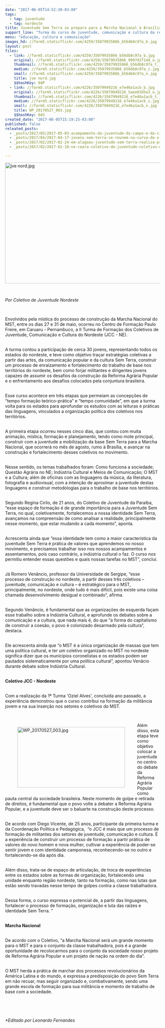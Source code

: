 ```yaml
---
date: "2017-06-05T14:52:30-03:00"
tags:
  - tag: juventude
  - tag: nordeste
title: Juventude Sem Terra se prepara para a Marcha Nacional à Brasília
support_line: "Turma do curso de juventude, comunicação e cultura da região nordeste, começa processo de mobilização de jovens para atividade marcada para o mês de agosto. "
menu: "educação, cultura e comunicação"
images_hd: //farm5.staticflickr.com/4259/35079935866_b56db8c97a_b.jpg
layout: post
files:
  - link: //farm5.staticflickr.com/4259/35079935866_b56db8c97a_b.jpg
    original: //farm5.staticflickr.com/4259/35079935866_9997d2f14d_o.jpg
    thumbnail: //farm5.staticflickr.com/4259/35079935866_b56db8c97a_t.jpg
    medium: //farm5.staticflickr.com/4259/35079935866_b56db8c97a_z.jpg
    small: //farm5.staticflickr.com/4259/35079935866_b56db8c97a_n.jpg
    title: jve nord.jpg
    $$hashKey: 04P
  - link: //farm5.staticflickr.com/4226/35079949216_e7e46a1acb_b.jpg
    original: //farm5.staticflickr.com/4226/35079949216_5aee03d5e3_o.jpg
    thumbnail: //farm5.staticflickr.com/4226/35079949216_e7e46a1acb_t.jpg
    medium: //farm5.staticflickr.com/4226/35079949216_e7e46a1acb_z.jpg
    small: //farm5.staticflickr.com/4226/35079949216_e7e46a1acb_n.jpg
    title: WP_20170527_003.jpg
    $$hashKey: 04S
created_date: "2017-06-05T15:19:25-03:00"
published: false
releated_posts:
  - _posts/2017/05/2017-05-03-acampamento-da-juventude-do-campo-e-da-cidade-acontece-em-belem.md
  - _posts/2017/04/2017-04-17-jovens-sem-terra-se-reunem-na-curva-do-s-para-homenagear-as-vitimas-de-carajas.md
  - _posts/2017/02/2017-02-24-em-alagoas-juventude-sem-terra-realiza-preparacao-para-mutirao-de-trabalho-de-base.md
  - _posts/2017/02/2017-02-10-no-ceara-coletivo-de-juventude-coletivo-de-juventude-debate-acoes-para-2017.md

---
```

<p><img alt="jve nord.jpg" height="393" src="//farm5.staticflickr.com/4259/35079935866_b56db8c97a_b.jpg" width="700" /></p>

<p>&nbsp;</p>

<p><em>Por Coletivo de Juventude Nordeste</em></p>

<p>&nbsp;</p>

<p>Envolvidos pela m&iacute;stica do processo de constru&ccedil;&atilde;o da Marcha Nacional do MST, entre os dias 27 e 31 de maio, ocorreu no Centro de Forma&ccedil;&atilde;o Paulo Freire, em Caruaru - Pernambuco, a II Turma de Forma&ccedil;&atilde;o dos Coletivos de Juventude, Comunica&ccedil;&atilde;o e Cultura do Nordeste (JCC - NE).</p>

<p><br />
A turma contou a participa&ccedil;&atilde;o de cerca 30 jovens, representando todos os estados do nordeste, e teve como objetivo tra&ccedil;ar estrat&eacute;gias coletivas a partir das artes, da comunica&ccedil;&atilde;o popular e da cultura Sem Terra, construir um processo de enraizamento e fortalecimento do trabalho de base nos territ&oacute;rios do nordeste, bem como forjar militantes e dirigentes jovens capazes de assumir os desafios da constru&ccedil;&atilde;o da Reforma Agr&aacute;ria Popular e o enfrentamento aos desafios colocados pela conjuntura brasileira.</p>

<p><br />
Esse curso acontece em tr&ecirc;s etapas que permeiam as concep&ccedil;&otilde;es de &ldquo;tempo forma&ccedil;&atilde;o te&oacute;rico-pr&aacute;tica&rdquo; e &ldquo;tempo comunidade&rdquo;, em que a turma volta para os estados para aprofundar os estudos com as leituras e pr&aacute;ticas das linguagens, vinculados a organiza&ccedil;&atilde;o pol&iacute;tica dos coletivos nos territ&oacute;rios.</p>

<p><br />
A primeira etapa ocorreu nesses cinco dias, que contou com muita anima&ccedil;&atilde;o, m&iacute;stica, forma&ccedil;&atilde;o e planejamento, tendo como mote principal, construir com a juventude a mobiliza&ccedil;&atilde;o da base Sem Terra para a Marcha Nacional, que ocorrer&aacute; no m&ecirc;s de agosto, rumo &agrave; Bras&iacute;lia, e avan&ccedil;ar na constru&ccedil;&atilde;o e fortalecimento desses coletivos no movimento.</p>

<p><br />
Nesse sentido, os temas trabalhados foram: Como funciona a sociedade; Quest&atilde;o Agr&aacute;ria no NE; Ind&uacute;stria Cultural e Meios de Comunica&ccedil;&atilde;o; O MST e a Cultura; al&eacute;m de oficinas com as linguagens da m&uacute;sica, da literatura, fotografia e audiovisual, com a inten&ccedil;&atilde;o de aproximar a juventude destas linguagens e construir metodologias para o trabalho de base nos territ&oacute;rios.</p>

<p><br />
Segundo Regina Cirilo, de 21 anos, do Coletivo de Juventude da Para&iacute;ba, &ldquo;esse espa&ccedil;o de forma&ccedil;&atilde;o &eacute; de grande import&acirc;ncia para a Juventude Sem Terra, no qual, coletivamente, fortalecemos a nossa identidade Sem Terra, avan&ccedil;amos na compreens&atilde;o de como analisar a realidade, principalmente nesse momento, que estar mudando a cada momento&rdquo;, aponta.</p>

<p><br />
Acrescenta ainda que &ldquo;essa identidade tem como a maior caracter&iacute;stica da juventude Sem Terra &eacute; pr&aacute;tica de valores que aprendemos no nosso movimento, e precisamos trabalhar isso nos nossos acampamentos e assentamentos, pois caso contr&aacute;rio, a ind&uacute;stria cultural o faz. O curso nos permitiu entender essas quest&otilde;es e quais nossas tarefas no MST&rdquo;, conclui.</p>

<p><br />
J&aacute; Romero Ven&acirc;ncio, professor da Universidade de Sergipe, &ldquo;esse processo de constru&ccedil;&atilde;o no nordeste, a partir desses tr&ecirc;s coletivos &ndash; juventude, comunica&ccedil;&atilde;o e cultura &ndash; &eacute; estrat&eacute;gico para o MST, principalmente, no nordeste, onde tudo &eacute; mais dif&iacute;cil, pois existe uma coisa chamada desenvolvimento desigual e combinado&rdquo;, afirma.</p>

<p><br />
Segundo Ven&acirc;ncio, &eacute; fundamental que as organiza&ccedil;&otilde;es de esquerda fa&ccedil;am esse trabalho sobre a Ind&uacute;stria Cultural, e aprofunde os debates sobre a comunica&ccedil;&atilde;o e a cultura, que nada mais &eacute;, do que &ldquo;a forma do capitalismo de construir a coes&atilde;o, o povo &eacute; colonizado desarmado pela cultura&rdquo;, destaca.</p>

<p><br />
Ele acrescenta ainda que &ldquo;o MST &eacute; a &uacute;nica organiza&ccedil;&atilde;o de massas que tem uma pol&iacute;tica cultural, e ter um coletivo organizado no MST no nordeste significa dizer que os munic&iacute;pios coronelistas e os estados podem ser pautados sistematicamente por uma pol&iacute;tica cultural&rdquo;, apontou Ven&acirc;cio durante debate sobre Ind&uacute;stria Cultural.</p>

<p><br />
<strong>Coletivo JCC - Nordeste</strong></p>

<p><br />
Com a realiza&ccedil;&atilde;o da 1&ordf; Turma &#39;Oziel Alves&#39;, conclu&iacute;da ano passado, a experi&ecirc;ncia demonstrou que o curso contribui na forma&ccedil;&atilde;o da milit&acirc;ncia jovem e na sua inser&ccedil;&atilde;o nos setores e coletivos do MST.</p>

<p>&nbsp;</p>

<figure class="image" style="float:left"><img alt="WP_20170527_003.jpg" height="197" src="//farm5.staticflickr.com/4226/35079949216_e7e46a1acb_b.jpg" width="350" />
<figcaption></figcaption>
</figure>

<p>Al&eacute;m disso, esta etapa teve como objetivo colocar a juventude no centro do debate da Reforma Agr&aacute;ria Popular como pauta central da sociedade brasileira. Neste momento de golpe e retirada de direitos, &eacute; fundamental que o povo volte a debater a Reforma Agr&aacute;ria Popular, e a juventude deve ser o baluarte na constru&ccedil;&atilde;o deste processo.</p>

<p><br />
De acordo com Diego Vicente, de 25 anos, participante da primeira turma e da Coordena&ccedil;&atilde;o Pol&iacute;tica e Pedag&oacute;gica,&nbsp; &ldquo;o JCC &eacute; mais que um processo de forma&ccedil;&atilde;o de militantes dos setores de juventude, comunica&ccedil;&atilde;o e cultura. &Eacute; a experi&ecirc;ncia de construir um processo de forma&ccedil;&atilde;o a partir pr&aacute;tica de valores do novo homem e nova mulher, cultivar a experi&ecirc;ncia de poder-se sentir jovem e com identidade camponesa, reconhecendo-se no outro e fortalecendo-se dia ap&oacute;s dia.</p>

<p><br />
Al&eacute;m disso, trata-se de espa&ccedil;o de articula&ccedil;&atilde;o, de troca de experi&ecirc;ncias entre os estados sobre as formas de organiza&ccedil;&atilde;o, fortalecendo uma unidade enquanto regi&atilde;o nordeste, tanto na forma&ccedil;&atilde;o, como nas lutas que est&atilde;o sendo travadas nesse tempo de golpes contra a classe trabalhadora.</p>

<p><br />
Dessa forma, o curso expressa o potencial de, a partir das linguagens, fortalecer o processo de forma&ccedil;&atilde;o, organiza&ccedil;&atilde;o e luta das ra&iacute;zes e identidade Sem Terra. &rdquo;</p>

<p><br />
<strong>Marcha Nacional</strong></p>

<p><br />
De acordo com o Coletivo, &ldquo;a Marcha Nacional ser&aacute; um grande momento para o MST e para o conjunto da classe trabalhadora, pois &eacute; a grande oportunidade de recolocarmos para o conjunto da sociedade nosso projeto de Reforma Agr&aacute;ria Popular e um projeto de na&ccedil;&atilde;o na ordem do dia&rdquo;.</p>

<p><br />
O MST herda a pr&aacute;tica de marchar dos processos revolucion&aacute;rios da Am&eacute;rica Latina e do mundo, e expressa a predisposi&ccedil;&atilde;o do povo Sem Terra em n&atilde;o recuar, mas seguir organizado e, combativamente, sendo uma grande escola de forma&ccedil;&atilde;o para sua milit&acirc;ncia e momento de trabalho de base com a sociedade.</p>

<p>&nbsp;</p>

<p>&nbsp;</p>

<p><em>*Editado por Leonardo Fernandes</em></p>

<div class="webpki_lacunasoftware_com" id="webpki_lacunasoftware_com" style="display: none;">&nbsp;</div>
